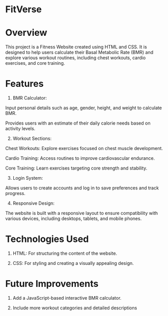 # FitVerse

# Overview

This project is a Fitness Website created using HTML and CSS. It is designed to help users calculate their Basal Metabolic Rate (BMR) and explore various workout routines, including chest workouts, cardio exercises, and core training.

# Features

1.  BMR Calculator:

Input personal details such as age, gender, height, and weight to calculate BMR.

Provides users with an estimate of their daily calorie needs based on activity levels.

2.  Workout Sections:

Chest Workouts: Explore exercises focused on chest muscle development.

Cardio Training: Access routines to improve cardiovascular endurance.

Core Training: Learn exercises targeting core strength and stability.

3.  Login System:

Allows users to create accounts and log in to save preferences and track progress.

4.  Responsive Design:

The website is built with a responsive layout to ensure compatibility with various devices, including desktops, tablets, and mobile phones.

# Technologies Used

1.  HTML: For structuring the content of the website.

2.  CSS: For styling and creating a visually appealing design.

# Future Improvements

1.  Add a JavaScript-based interactive BMR calculator.

2.  Include more workout categories and detailed descriptions



